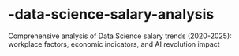 # -data-science-salary-analysis
Comprehensive analysis of Data Science salary trends (2020-2025): workplace factors, economic indicators, and AI revolution impact
